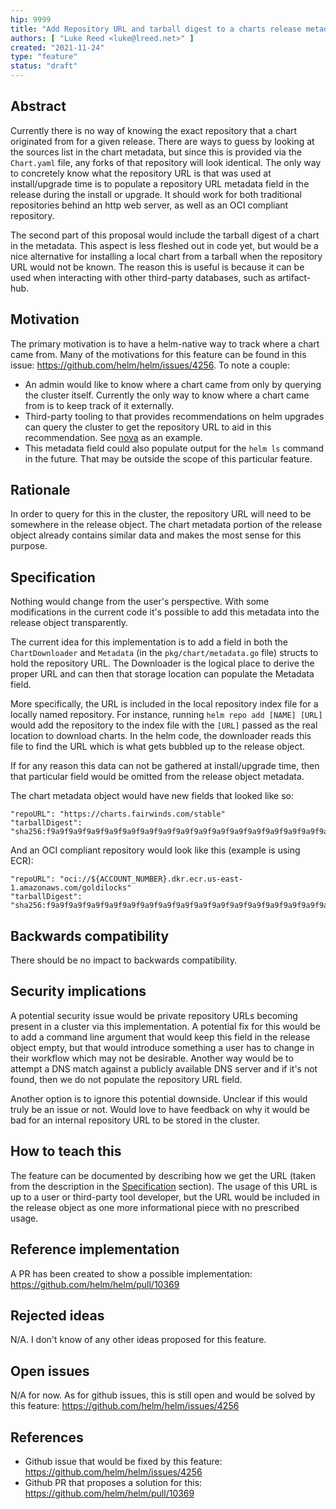 ```yaml
---
hip: 9999
title: "Add Repository URL and tarball digest to a charts release metadata"
authors: [ "Luke Reed <luke@lreed.net>" ]
created: "2021-11-24"
type: "feature"
status: "draft"
---
```


## Abstract

Currently there is no way of knowing the exact repository that a chart originated from for a given release. There are ways to guess by looking at the sources list in the chart metadata, but since this is provided via the `Chart.yaml` file, any forks of that repository will look identical. The only way to concretely know what the repository URL is that was used at install/upgrade time is to populate a repository URL metadata field in the release during the install or upgrade. It should work for both traditional repositories behind an http web server, as well as an OCI compliant repository.

The second part of this proposal would include the tarball digest of a chart in the metadata. This aspect is less fleshed out in code yet, but would be a nice alternative for installing a local chart from a tarball when the repository URL would not be known. The reason this is useful is because it can be used when interacting with other third-party databases, such as artifact-hub.

## Motivation

The primary motivation is to have a helm-native way to track where a chart came from. Many of the motivations for this feature can be found in this issue: https://github.com/helm/helm/issues/4256. To note a couple:
- An admin would like to know where a chart came from only by querying the cluster itself. Currently the only way to know where a chart came from is to keep track of it externally.
- Third-party tooling to that provides recommendations on helm upgrades can query the cluster to get the repository URL to aid in this recommendation. See [nova](https://github.com/FairwindsOps/nova) as an example.
- This metadata field could also populate output for the `helm ls` command in the future. That may be outside the scope of this particular feature.

## Rationale

In order to query for this in the cluster, the repository URL will need to be somewhere in the release object. The chart metadata portion of the release object already contains similar data and makes the most sense for this purpose.

## Specification

Nothing would change from the user's perspective. With some modifications in the current code it's possible to add this metadata into the release object transparently.

The current idea for this implementation is to add a field in both the `ChartDownloader` and `Metadata` (in the `pkg/chart/metadata.go` file) structs to hold the repository URL. The Downloader is the logical place to derive the proper URL and can then that storage location can populate the Metadata field.

More specifically, the URL is included in the local repository index file for a locally named repository. For instance, running `helm repo add [NAME] [URL]` would add the repository to the index file with the `[URL]` passed as the real location to download charts. In the helm code, the downloader reads this file to find the URL which is what gets bubbled up to the release object.

If for any reason this data can not be gathered at install/upgrade time, then that particular field would be omitted from the release object metadata.

The chart metadata object would have new fields that looked like so:

```
"repoURL": "https://charts.fairwinds.com/stable"
"tarballDigest": "sha256:f9a9f9a9f9a9f9a9f9a9f9a9f9a9f9a9f9a9f9a9f9a9f9a9f9a9f9a9f9a9f9a9"
```

And an OCI compliant repository would look like this (example is using ECR):

```
"repoURL": "oci://${ACCOUNT_NUMBER}.dkr.ecr.us-east-1.amazonaws.com/goldilocks"
"tarballDigest": "sha256:f9a9f9a9f9a9f9a9f9a9f9a9f9a9f9a9f9a9f9a9f9a9f9a9f9a9f9a9f9a9f9a9"
```

## Backwards compatibility

There should be no impact to backwards compatibility.

## Security implications

A potential security issue would be private repository URLs becoming present in a cluster via this implementation. A potential fix for this would be to add a command line argument that would keep this field in the release object empty, but that would introduce something a user has to change in their workflow which may not be desirable. Another way would be to attempt a DNS match against a publicly available DNS server and if it's not found, then we do not populate the repository URL field.

Another option is to ignore this potential downside. Unclear if this would truly be an issue or not. Would love to have feedback on why it would be bad for an internal repository URL to be stored in the cluster.

## How to teach this

The feature can be documented by describing how we get the URL (taken from the description in the [Specification](#Specification) section). The usage of this URL is up to a user or third-party tool developer, but the URL would be included in the release object as one more informational piece with no prescribed usage.

## Reference implementation
A PR has been created to show a possible implementation: https://github.com/helm/helm/pull/10369

## Rejected ideas

N/A. I don't know of any other ideas proposed for this feature.

## Open issues

N/A for now. As for github issues, this is still open and would be solved by this feature: https://github.com/helm/helm/issues/4256

## References

- Github issue that would be fixed by this feature: https://github.com/helm/helm/issues/4256
- Github PR that proposes a solution for this: https://github.com/helm/helm/pull/10369
